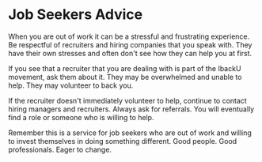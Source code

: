 # Job Seekers Advice

When you are out of work it can be a stressful and frustrating experience. Be respectful of recruiters and hiring companies that you speak with. They have their own stresses and often don't see how they can help you at first.

If you see that a recruiter that you are dealing with is part of the IbackU movement, ask them about it. They may be overwhelmed and unable to help. They may volunteer to back you. 

If the recruiter doesn't immediately volunteer to help, continue to contact hiring managers and recruiters. Always ask for referrals. You will eventually find a role or someone who is willing to help. 

Remember this is a service for job seekers who are out of work and willing to invest themselves in doing something different. Good people. Good professionals. Eager to change.
